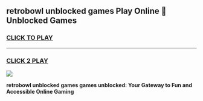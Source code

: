 
## retrobowl unblocked games Play Online 👋 Unblocked Games
<h3>
<a href="https://premium.freeplayer.one?title=retrobowl_unblocked_games&ref=19F">CLICK TO PLAY</a></h3>
<hr>

<h3>
<a href="https://premium.freeplayer.one?title=retrobowl_unblocked_games&ref=19F">CLICK 2 PLAY</a>
  
</h3>

<a href="https://premium.freeplayer.one?title=retrobowl_unblocked_games&ref=19F"><img src="https://clearcache.store/games.png"></a>


**retrobowl unblocked games games unblocked: Your Gateway to Fun and Accessible Online Gaming**
